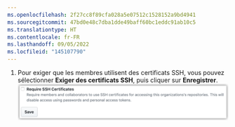 ```yaml
---
ms.openlocfilehash: 2f27cc8f89cfa028a5e07512c1528152a9bd4941
ms.sourcegitcommit: 47bd0e48c7dba1dde49baff60bc1eddc91ab10c5
ms.translationtype: HT
ms.contentlocale: fr-FR
ms.lasthandoff: 09/05/2022
ms.locfileid: "145107790"
---
```

1. Pour exiger que les membres utilisent des certificats SSH, vous pouvez sélectionner **Exiger des certificats SSH**, puis cliquer sur **Enregistrer**.
    ![Case à cocher Exiger un certificat SSH et bout Enregistrer](/assets/images/help/organizations/require-ssh-cert.png)
